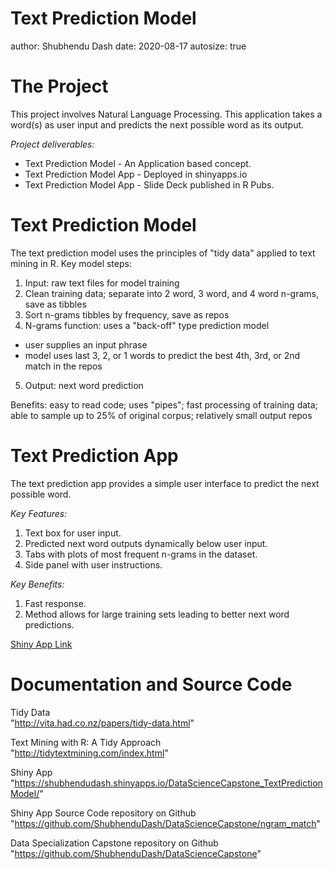 Text Prediction Model
========================================================
author: Shubhendu Dash
date: 2020-08-17
autosize: true

The Project
========================================================

This project involves Natural Language Processing.
This application takes a word(s) as user input and predicts the next possible word as its output. 

*Project deliverables:*  

- Text Prediction Model - An Application based concept.
- Text Prediction Model App - Deployed in shinyapps.io
- Text Prediction Model App - Slide Deck published in R Pubs.

Text Prediction Model
========================================================

The text prediction model uses the principles of "tidy data" applied to text mining in R. Key model steps: 

1. Input: raw text files for model training
2. Clean training data; separate into 2 word, 3 word, and 4 word n-grams, save as tibbles
3. Sort n-grams tibbles by frequency, save as repos
4. N-grams function: uses a "back-off" type prediction model
  - user supplies an input phrase
  - model uses last 3, 2, or 1 words to predict the best 4th, 3rd, or 2nd match in the repos
5. Output: next word prediction

Benefits: easy to read code; uses "pipes"; fast processing of training data; able to sample up to 25% of original corpus; relatively small output repos

Text Prediction App
========================================================

The text prediction app provides a simple user interface to predict the next possible word.  

*Key Features:*  

1. Text box for user input.  
2. Predicted next word outputs dynamically below user input.  
3. Tabs with plots of most frequent n-grams in the dataset.  
4. Side panel with user instructions.  

*Key Benefits:*  

1. Fast response.    
2. Method allows for large training sets leading to better next word predictions.  

[Shiny App Link](https://shubhendudash.shinyapps.io/DataScienceCapstone_TextPredictionModel/)  

Documentation and Source Code
========================================================

Tidy Data  
"http://vita.had.co.nz/papers/tidy-data.html"

Text Mining with R: A Tidy Approach  
"http://tidytextmining.com/index.html"

Shiny App    
"https://shubhendudash.shinyapps.io/DataScienceCapstone_TextPredictionModel/"

Shiny App Source Code repository on Github    
"https://github.com/ShubhenduDash/DataScienceCapstone/ngram_match"

Data Specialization Capstone repository on Github    
"https://github.com/ShubhenduDash/DataScienceCapstone"

